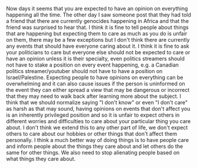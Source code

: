 Now days it seems that you are expected to have an opinion on everything happening all the time. The other day I saw someone post that they had told a friend that there are currently genocides happening in Africa and that the friend was surprised to hear that. I think it is fine to tell people about things that are happening but expecting them to care as much as you do is unfair on them, there may be a few exceptions but I don't think there are currently any events that should have everyone caring about it.
I think it is fine to ask your politicians to care but everyone else should not be expected to care or have an opinion unless it is their specialty, even politics streamers should not have to stake a position on every event happening, e.g. a Canadian politics streamer/youtuber should not have to have a position on Israel/Palestine.
Expecting people to have opinions on everything can be overwhelming and it can also cause issues if the person is uninformed on the event they can either spread a view that may be dangerous or incorrect that they may need to walk back after learning more about the subject.
I think that we should normalize saying "I don't know" or even "I don't care" as harsh as that may sound, having opinions on events that don't affect you is an inherently privileged position and so it is unfair to expect others in different worries and difficulties to care about your particular thing you care about.
I don't think we extend this to any other part of life, we don't expect others to care about our hobbies or other things that don't affect them personally.
I think a much better way of doing things is to have people care and inform people about the things they care about and let others do the same for other things.
We also need to stop alienating people based on what things they care about.